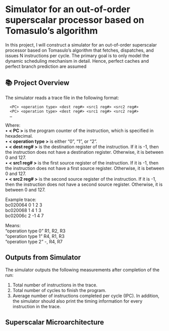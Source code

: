 # Simulator for an out-of-order superscalar processor based on Tomasulo’s algorithm
In this project, I will construct a simulator for an out-of-order superscalar processor based on
Tomasulo’s algorithm that fetches, dispatches, and issues N instructions per
cycle. The primary goal is to only model the dynamic scheduling mechanism in detail. Hence,
perfect caches and perfect branch prediction are assumed

## 📚 Project Overview

The simulator reads a trace file in the following format:
```
  <PC> <operation type> <dest reg#> <src1 reg#> <src2 reg#>
  <PC> <operation type> <dest reg#> <src1 reg#> <src2 reg#>
  …
```
Where:
<br>• **< PC >** is the program counter of the instruction, which is specified in hexadecimal.
<br>• **< operation type >** is either “0”, “1”, or “2”.
<br>• **< dest reg# >** is the destination register of the instruction. If it is -1, then the
instruction does not have a destination register. Otherwise, it is between 0 and 127.
<br>• **< src1 reg# >** is the first source register of the instruction. If it is -1, then the
instruction does not have a first source register. Otherwise, it is between 0 and 127.
<br>• **< src2 reg# >** is the second source register of the instruction. If it is -1, then the
instruction does not have a second source register. Otherwise, it is between 0 and 127.

Example trace:
<br> bc020064 0 1 2 3
<br> bc020068 1 4 1 3
<br> bc02006c 2 -1 4 7

Means:
<br> “operation type 0” R1, R2, R3
<br> “operation type 1” R4, R1, R3
<br> “operation type 2” -, R4, R7

## Outputs from Simulator
The simulator outputs the following measurements after completion of the run:
1. Total number of instructions in the trace.
2. Total number of cycles to finish the program.
3. Average number of instructions completed per cycle (IPC).
In addition, the simulator should also print the timing information for every instruction in the
trace.

## Superscalar Microarchitecture



<p align="center">
  <img src="">
</p>

